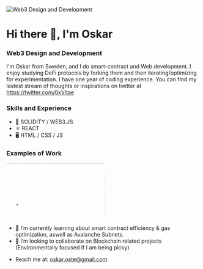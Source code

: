 ![Web3 Design and Development](https://arturssmirnovs.github.io/github-profile-readme-generator/images/banner.png)

# Hi there 👋, I'm Oskar
### Web3 Design and Development
I'm Oskar from Sweden, and I do smart-contract and Web development. I enjoy studying DeFi protocols by forking them and then iterating/optimizing for experimentation. I have one year of coding experience. You can find my lastest stream of thoughts or inspirations on twitter at https://twitter.com/0xVitae

### Skills and Experience
* 🔗 SOLIDITY / WEB3.JS
* ⚛  REACT
* 🖥 HTML / CSS / JS

### Examples of Work
<img src="https://github.com/0xVitae/0xVitae/blob/main/animation.gif" width="256"/>


- 🌱 I’m currently learning about smart contract efficiency & gas optimization, aswell as Avalanche Subnets.
- 👯 I’m looking to collaborate on Blockchain related projects (Environmentally focused if I am being picky) 
* Reach me at: oskar.oste@gmail.com 




